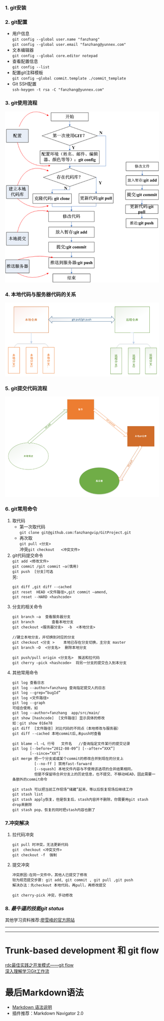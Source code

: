 ### 1. git安装
### 2. git配置
* 用户信息\
  `git config --global user.name "fanzhang"`\
  `git config --global user.email "fanzhang@yunnex.com"`
* 文本编辑器\
  `git config --global core.editor notepad`
* 查看配置信息\
  `git config --list`
* 配置git注释模板\
 `git config –global commit.template ./commit_template`
* Git SSH配置\
  `ssh-keygen -t rsa -C "fanzhang@yunnex.com"`
### 3. git使用流程
![](./image/git1.png) 
### 4. 本地代码与服务器代码的关系
![](./image/git2.png)
### 5. git提交代码流程
![](./image/git3.png)
### 6. git常用命令
1. 取代码
    * 第一次取代码\
    `git clone git@github.com:fanzhangvip/GitProject.git`
    * 再次取\
      `git pull <分支>`\
      冲突`git checkout   <冲突文件>`
2. git代码提交命令\
    `git add <修改文件>`\
    `git commit /git commit –a(慎用)`\
    `git push  [分支]可选`\
    另:
      ```
      git diff ,git diff --cached
      git reset  HEAD <文件路径>,git commit –amend,
      git reset --HARD <hashcode>
      ```
3. 分支的相关命令
    ```
    git branch –a  查看服务器分支
    git branch        查看本地分支
    git checkout <服务器分支>  -b  <本地分支>

    //建立本地分支，并切换到对应的分支
    git checkout <分支 >    本地已存在分支切换，主分支 master
    git branch –D  <分支名>  删除本地分支

    git push/pull origin <分支名>  推送和拉代码
    git cherry –pick <hashcode>  将另一分支的提交合入到本分支
    ```
4. 其他常用命令
    ```
    git log 查看日志
    git log --author=fanzhang 查询指定提交人的日志
    git log --grep=“bugId”
    git log <文件路径>
    git log --graph
    可组合使用，如
    git log --author=fanzhang  app/src/main/
    git show [hashcode]  [文件路径] 显示具体的修改
    如：git show 016e78
    git diff  [文件路径] 对比代码的不同点（本地修改与服务器）
    git diff --cached 本地commit后,未push时查看

    git blame –l –L 行号   文件名   //查询指定文件某行的提交记录
    git log [--before=“2012-08-09”] [--after=“XXX”]
            [--since=“XX”]
    git merge 把一个分支或或某个commit的修改合并到现在的分支上
              [--no-ff ] 禁用fast-farward
              [--squash] 本地文件内容与不使用该选项的合并结果相同，
              但是不保留待合并分支上的历史信息，也不提交、不移动HEAD，因此需要一条额外的commit命令

    git stash 可以把当前工作现场“储藏”起来，等以后恢复现场后继续工作
    git stash list
    git stash apply恢复，但是恢复后，stash内容并不删除，你需要用git stash drop来删除
    git stash pop，恢复的同时把stash内容也删了
    ```
### 7.冲突解决
1. 拉代码冲突
    ```
    git pull 时冲突，无法更新代码
    git  checkout <冲突文件>
    git checkout -f  强制
    ```
2. 提交冲突
    ```
    冲突原因:在同一文件中，其他人已提交了修改
    较为规范提交步骤: git add, git commit , git pull ,git push
    解决办法：先checkout 本地代码，再pull，再修改提交

    git cherry-pick 冲突，手动修改
    ```
### 8. *最牛逼的技能git status*
其他学习资料推荐:[廖雪峰的官方网站](https://www.liaoxuefeng.com/wiki/0013739516305929606dd18361248578c67b8067c8c017b000)

------
------
# Trunk-based development 和 git flow
[rdc最佳实践之开发模式——git flow](https://yq.aliyun.com/articles/137035)\
[深入理解学习Git工作流](https://segmentfault.com/a/1190000002918123)

# 最后Markdown语法
* [Markdown 语法说明](http://www.appinn.com/markdown/)
* 插件推荐：Markdown Navigator 2.0